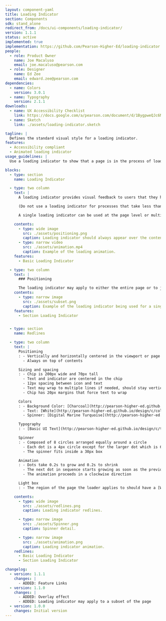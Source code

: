 ```yaml
---
layout: component-yaml
title: Loading Indicator
section: Components
sdk: stand_alone
redirect_from: /docs/ui-components/loading-indicator/
version: 1.1.1
status: active
implemented: true
implementation: https://github.com/Pearson-Higher-Ed/loading-indicator
people:
  - role: Product Owner
    name: Joe Macaluso
    email: joe.macaluso@pearson.com
  - role: Designer
    name: Ed Zee
    email: edward.zee@pearson.com
dependencies:
  - name: Colors
    version: 3.0.1
  - name: Typography
    version: 2.1.1
downloads:
  - name: UX Accessibility Checklist
    link: https://docs.google.com/a/pearson.com/document/d/1BygpweQJc6NV58izkcJRAc_QXh5lSRDyzHHU6qRCq-g/edit?usp=sharing
  - name: Sketch
    link: ./assets/loading-indicator.sketch

tagline: |
  Defines the standard visual style for a loading indicator.
features:
  - Accessibility compliant
  - Animated loading indicator
usage_guidelines: |
  Use a loading indicator to show that a page is in the process of loading or an action is being completed.

blocks:
  - type: section
    name: Loading Indicator

  - type: two column
    text: |
      A loading indicator provides visual feedback to users that they have initiated a process and it holds their attention for processes that take longer than one second.

      (Do not use a loading indicator for processes that take less than one second since this may confuse users.)

      A single loading indicator can be used at the page level or multiple indicators can be applied to specific components on a page.

    contents:
      - type: wide image
        src: ./assets/positioning.png
        caption: Loading indicator should always appear over the content area.
      - type: narrow video
        src: ./assets/animation.mp4
        caption: Example of the loading animation.
    features:
      - Basic Loading Indicator

  - type: two column
    text: |
      ### Positioning

      The loading indicator may apply to either the entire page or to just the section that is awaiting a server response.
    contents:
      - type: narrow image
        src: ./assets/subset.png
        caption: Example of the loading indicator being used for a single area of the page.
    features:
      - Section Loading Indicator


  - type: section
    name: Redlines

  - type: two column
    text: |
      Positioning
      : - Vertically and horizontally centered in the viewport or page subset
        - Always on top of contents

      Sizing and spacing
      : - Chip is 200px wide and 70px tall
        - Text and indicator are centered in the chip
        - 12px spacing between icon and text
        - Text may wrap to multiple lines if needed, should stay vertically centered
        - Chip has 20px margins that force text to wrap

      Colors
      : - Background Color: [Charcoal](http://pearson-higher-ed.github.io/design/c/colors/v3.0.1/#colors--charcoal)
        - Text: [White](http://pearson-higher-ed.github.io/design/c/colors/v3.0.1/#colors--white)
        - Spinner: [Digital Marine Turquoise](http://pearson-higher-ed.github.io/design/c/colors/v3.0.1/#colors--digital-marine-turquoise)

      Typography
      : - [Basic UI Text](http://pearson-higher-ed.github.io/design/c/typography/v2.1.1/#typography--basic-ui-text)

      Spinner
      : - Composed of 8 circles arranged equally around a circle
        - Each dot is a 4px circle except for the larger dot which is 6px
        - The spinner fits inside a 30px box

      Animation
      : - Dots take 0.2s to grow and 0.2s to shrink
        - The next dot in sequence starts growing as soon as the previous dot starts shrinking
        - The animation proceeds in a clockwise direction

      Light box
      : - The region of the page the loader applies to should have a [White](http://pearson-higher-ed.github.io/design/c/colors/v3.0.1/#colors--white) overlay at 80% opacity

    contents:
      - type: wide image
        src: ./assets/redlines.png
        caption: Loading indicator redlines.

      - type: narrow image
        src: ./assets/Spinner.png
        caption: Spinner detail.

      - type: narrow image
        src: ./assets/animation.png
        caption: Loading indicator animation.
    redlines:
      - Basic Loading Indicator
      - Section Loading Indicator

changelog:
  - version: 1.1.1
    changes: |
      - ADDED: Feature Links
  - version: 1.1.0
    changes: |
      - ADDED: Overlay effect
      - ADDED: Loading indicator may apply to a subset of the page
  - version: 1.0.0
    changes: Initial version
---
```

